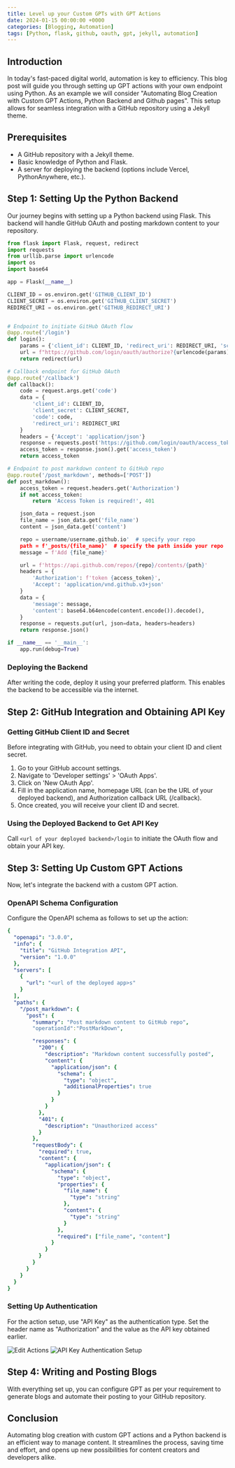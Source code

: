 ```yaml
---
title: Level up your Custom GPTs with GPT Actions
date: 2024-01-15 00:00:00 +0000
categories: [Blogging, Automation]
tags: [Python, flask, github, oauth, gpt, jekyll, automation]
---
```


## Introduction

In today's fast-paced digital world, automation is key to efficiency. This blog post will guide you through setting up GPT actions with your own endpoint using Python. As an example we will consider "Automating Blog Creation with Custom GPT Actions, Python Backend and Github pages". This setup allows for seamless integration with a GitHub repository using a Jekyll theme.

## Prerequisites

- A GitHub repository with a Jekyll theme.
- Basic knowledge of Python and Flask.
- A server for deploying the backend (options include Vercel, PythonAnywhere, etc.).

## Step 1: Setting Up the Python Backend

Our journey begins with setting up a Python backend using Flask. This backend will handle GitHub OAuth and posting markdown content to your repository.

```python
from flask import Flask, request, redirect
import requests
from urllib.parse import urlencode
import os
import base64

app = Flask(__name__)

CLIENT_ID = os.environ.get('GITHUB_CLIENT_ID')
CLIENT_SECRET = os.environ.get('GITHUB_CLIENT_SECRET')
REDIRECT_URI = os.environ.get('GITHUB_REDIRECT_URI')


# Endpoint to initiate GitHub OAuth flow
@app.route('/login')
def login():
    params = {'client_id': CLIENT_ID, 'redirect_uri': REDIRECT_URI, 'scope': 'repo'}
    url = f"https://github.com/login/oauth/authorize?{urlencode(params)}"
    return redirect(url)

# Callback endpoint for GitHub OAuth
@app.route('/callback')
def callback():
    code = request.args.get('code')
    data = {
        'client_id': CLIENT_ID,
        'client_secret': CLIENT_SECRET,
        'code': code,
        'redirect_uri': REDIRECT_URI
    }
    headers = {'Accept': 'application/json'}
    response = requests.post('https://github.com/login/oauth/access_token', json=data, headers=headers)
    access_token = response.json().get('access_token')
    return access_token

# Endpoint to post markdown content to GitHub repo
@app.route('/post_markdown', methods=['POST'])
def post_markdown():
    access_token = request.headers.get('Authorization')
    if not access_token:
        return 'Access Token is required!', 401

    json_data = request.json
    file_name = json_data.get('file_name')
    content = json_data.get('content')

    repo = username/username.github.io'  # specify your repo
    path = f'_posts/{file_name}'  # specify the path inside your repo
    message = f'Add {file_name}'

    url = f'https://api.github.com/repos/{repo}/contents/{path}'
    headers = {
        'Authorization': f'token {access_token}',
        'Accept': 'application/vnd.github.v3+json'
    }
    data = {
        'message': message,
        'content': base64.b64encode(content.encode()).decode(),
    }
    response = requests.put(url, json=data, headers=headers)
    return response.json()

if __name__ == '__main__':
    app.run(debug=True)
```

### Deploying the Backend

After writing the code, deploy it using your preferred platform. This enables the backend to be accessible via the internet.

## Step 2: GitHub Integration and Obtaining API Key

### Getting GitHub Client ID and Secret

Before integrating with GitHub, you need to obtain your client ID and client secret.

1. Go to your GitHub account settings.
2. Navigate to 'Developer settings' > 'OAuth Apps'.
3. Click on 'New OAuth App'.
4. Fill in the application name, homepage URL (can be the URL of your deployed backend), and Authorization callback URL (<deployed base url>/callback).
5. Once created, you will receive your client ID and secret.


### Using the Deployed Backend to Get API Key

Call `<url of your deployed backend>/login` to initiate the OAuth flow and obtain your API key.


## Step 3: Setting Up Custom GPT Actions

Now, let's integrate the backend with a custom GPT action.

### OpenAPI Schema Configuration

Configure the OpenAPI schema as follows to set up the action:

```yaml
{
  "openapi": "3.0.0",
  "info": {
    "title": "GitHub Integration API",
    "version": "1.0.0"
  },
  "servers": [
    {
      "url": "<url of the deployed app>s"
    }
  ],
  "paths": {
    "/post_markdown": {
      "post": {
        "summary": "Post markdown content to GitHub repo",
        "operationId":"PostMarkDown",

        "responses": {
          "200": {
            "description": "Markdown content successfully posted",
            "content": {
              "application/json": {
                "schema": {
                  "type": "object",
                  "additionalProperties": true
                }
              }
            }
          },
          "401": {
            "description": "Unauthorized access"
          }
        },
        "requestBody": {
          "required": true,
          "content": {
            "application/json": {
              "schema": {
                "type": "object",
                "properties": {
                  "file_name": {
                    "type": "string"
                  },
                  "content": {
                    "type": "string"
                  }
                },
                "required": ["file_name", "content"]
              }
            }
          }
        }
      }
    }
  }
}
```

### Setting Up Authentication

For the action setup, use "API Key" as the authentication type. Set the header name as "Authorization" and the value as the API key obtained earlier.

![Edit Actions](https://raw.githubusercontent.com/micromastery/micromastery.github.io/main/assets/Automated_Blog_Using_CustomGPT/Edit%20Actions.png)
![API Key Authentication Setup](https://raw.githubusercontent.com/micromastery/micromastery.github.io/main/assets/Automated_Blog_Using_CustomGPT/API%20Key%20Setup.png)

## Step 4: Writing and Posting Blogs

With everything set up, you can configure GPT as per your requirement to generate blogs and automate their posting to your GitHub repository.

## Conclusion

Automating blog creation with custom GPT actions and a Python backend is an efficient way to manage content. It streamlines the process, saving time and effort, and opens up new possibilities for content creators and developers alike.
